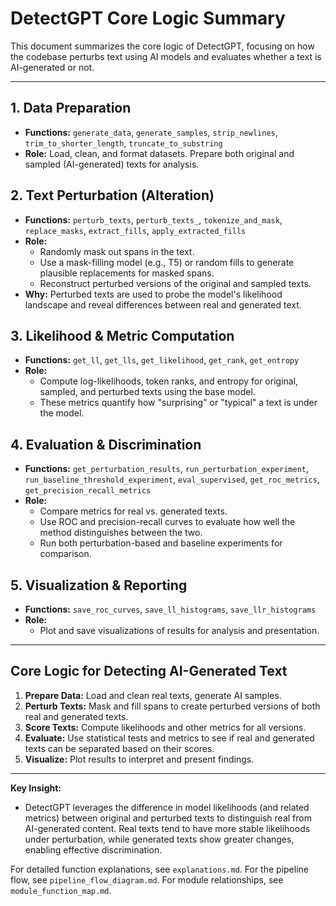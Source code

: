 # DetectGPT Core Logic Summary

This document summarizes the core logic of DetectGPT, focusing on how the codebase perturbs text using AI models and evaluates whether a text is AI-generated or not.

---

## 1. Data Preparation
- **Functions:** `generate_data`, `generate_samples`, `strip_newlines`, `trim_to_shorter_length`, `truncate_to_substring`
- **Role:** Load, clean, and format datasets. Prepare both original and sampled (AI-generated) texts for analysis.

## 2. Text Perturbation (Alteration)
- **Functions:** `perturb_texts`, `perturb_texts_`, `tokenize_and_mask`, `replace_masks`, `extract_fills`, `apply_extracted_fills`
- **Role:**
    - Randomly mask out spans in the text.
    - Use a mask-filling model (e.g., T5) or random fills to generate plausible replacements for masked spans.
    - Reconstruct perturbed versions of the original and sampled texts.
- **Why:** Perturbed texts are used to probe the model's likelihood landscape and reveal differences between real and generated text.

## 3. Likelihood & Metric Computation
- **Functions:** `get_ll`, `get_lls`, `get_likelihood`, `get_rank`, `get_entropy`
- **Role:**
    - Compute log-likelihoods, token ranks, and entropy for original, sampled, and perturbed texts using the base model.
    - These metrics quantify how "surprising" or "typical" a text is under the model.

## 4. Evaluation & Discrimination
- **Functions:** `get_perturbation_results`, `run_perturbation_experiment`, `run_baseline_threshold_experiment`, `eval_supervised`, `get_roc_metrics`, `get_precision_recall_metrics`
- **Role:**
    - Compare metrics for real vs. generated texts.
    - Use ROC and precision-recall curves to evaluate how well the method distinguishes between the two.
    - Run both perturbation-based and baseline experiments for comparison.

## 5. Visualization & Reporting
- **Functions:** `save_roc_curves`, `save_ll_histograms`, `save_llr_histograms`
- **Role:**
    - Plot and save visualizations of results for analysis and presentation.

---

## Core Logic for Detecting AI-Generated Text
1. **Prepare Data:** Load and clean real texts, generate AI samples.
2. **Perturb Texts:** Mask and fill spans to create perturbed versions of both real and generated texts.
3. **Score Texts:** Compute likelihoods and other metrics for all versions.
4. **Evaluate:** Use statistical tests and metrics to see if real and generated texts can be separated based on their scores.
5. **Visualize:** Plot results to interpret and present findings.

---

**Key Insight:**
- DetectGPT leverages the difference in model likelihoods (and related metrics) between original and perturbed texts to distinguish real from AI-generated content. Real texts tend to have more stable likelihoods under perturbation, while generated texts show greater changes, enabling effective discrimination.

For detailed function explanations, see `explanations.md`. For the pipeline flow, see `pipeline_flow_diagram.md`. For module relationships, see `module_function_map.md`.

